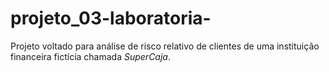 # projeto_03-laboratoria-
 Projeto voltado para análise de risco relativo de clientes de uma instituição financeira fictícia chamada *SuperCaja*.

